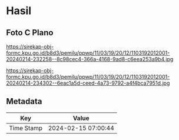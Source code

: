 # Hasil

## Foto C Plano

https://sirekap-obj-formc.kpu.go.id/b8d3/pemilu/ppwp/11/03/19/20/12/1103192012001-20240214-232258--8c98cec4-366a-4168-9ad8-c6eea253a9b4.jpg

https://sirekap-obj-formc.kpu.go.id/b8d3/pemilu/ppwp/11/03/19/20/12/1103192012001-20240214-234302--6eac1a5d-ceed-4a73-9792-a4f4bca7951d.jpg


## Metadata

| Key        | Value               |
| ---------- | ------------------- |
| Time Stamp | 2024-02-15 07:00:44 |



